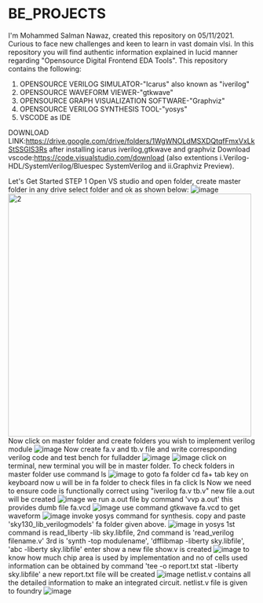 # BE_PROJECTS
I'm Mohammed Salman Nawaz, created this repository on 05/11/2021. Curious to face new challenges and keen to learn in vast domain vlsi. In this repository you will find authentic information explained in  lucid manner regarding "Opensource Digital Frontend EDA Tools". This repository contains the following:
1. OPENSOURCE VERILOG SIMULATOR-"Icarus" also known as "iverilog"
2. OPENSOURCE WAVEFORM VIEWER-"gtkwave"
3. OPENSOURCE GRAPH VISUALIZATION SOFTWARE-"Graphviz"
4. OPENSOURCE VERILOG SYNTHESIS TOOL-"yosys"
5. VSCODE as IDE

DOWNLOAD LINK:https://drive.google.com/drive/folders/1WgWNOLdMSXDQtqfFmxVxLkStSSGlS3Rs
after installing icarus iverilog,gtkwave and graphviz
Download vscode:https://code.visualstudio.com/download (also extentions i.Verilog-HDL/SystemVerilog/Bluespec SystemVerilog and ii.Graphviz Preview).

Let's Get Started
STEP 1
Open VS studio and open folder, create master folder in any drive select folder and ok as shown below:
![image](https://user-images.githubusercontent.com/93606618/140569277-d1179002-9f86-4e27-9346-99a6169fa936.png)
<img width="495" alt="2" src="https://user-images.githubusercontent.com/93606618/140569391-e9e78b16-e2bc-4eaa-be1c-15aed39c7cbb.png">
Now click on master folder and create folders you wish to implement verilog module
![image](https://user-images.githubusercontent.com/93606618/140570509-907a631c-ae39-4076-85a4-643c60fd8462.png)
Now create fa.v and tb.v file  and write corresponding verilog code and test bench for fulladder
![image](https://user-images.githubusercontent.com/93606618/140571992-0ef75b71-1167-4ff8-a977-cb93d8bb4ed6.png)
![image](https://user-images.githubusercontent.com/93606618/140572300-eec9d019-6b04-401c-964a-1923732fbafb.png)
click on terminal, new terminal you will be in master folder. To check folders in master folder use command ls
![image](https://user-images.githubusercontent.com/93606618/140572964-8b4b9059-41f6-4673-b53a-93d1bec91a59.png)
to goto fa folder cd fa+ tab key on keyboard now u will be in fa folder to check files in fa click ls
Now we need to ensure code is functionally correct using "iverilog fa.v tb.v" new file a.out will be created
![image](https://user-images.githubusercontent.com/93606618/140573908-084293eb-787f-419b-a5ca-7721531af5ef.png)
we run a.out file by command 'vvp a.out' this provides dumb file fa.vcd 
![image](https://user-images.githubusercontent.com/93606618/140574280-6e54edaa-da0e-43c9-bbf7-87fc2b88a6cb.png)
use command gtkwave fa.vcd to get waveform 
![image](https://user-images.githubusercontent.com/93606618/140574624-311e1509-b271-4e89-8ae3-651d9ad82df8.png)
invoke yosys command for synthesis. copy and paste 'sky130_lib_verilogmodels' fa folder given above.
![image](https://user-images.githubusercontent.com/93606618/140575844-18958f94-c68e-4008-942e-dc72ff2db3a4.png)
in yosys 1st command is read_liberty -lib sky.libfile, 2nd command is 'read_verilog filename.v'
3rd is 'synth -top modulename', 'dfflibmap -liberty sky.libfile', 'abc -liberty sky.libfile'
enter show a new file show.v is created 
![image](https://user-images.githubusercontent.com/93606618/140577460-e214f1a8-8127-47d3-9fe4-aa37d43abe4e.png)
to know how much chip area is used by implementation and no of cells used information can be obtained by command 'tee -o report.txt stat -liberty sky.libfile' a new report.txt file will be created
![image](https://user-images.githubusercontent.com/93606618/140578425-62d5fdf4-ff85-4c1b-a727-7c7dc9d76ea0.png)
netlist.v contains all the detailed information to make an integrated circuit. netlist.v file is given to foundry 
![image](https://user-images.githubusercontent.com/93606618/140579514-c1d2680b-5719-4924-b885-b9c1108f24a1.png)
